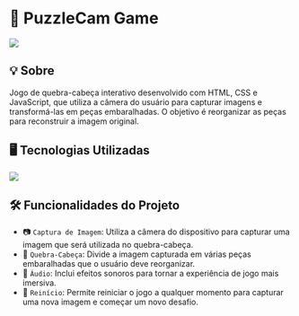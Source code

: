 <h1>🧩 PuzzleCam Game </h1> 
<img loading="lazy" src="https://img.shields.io/github/stars/DanielSouza2005/PuzzleCamGame?style=social"/> 

<h2>💡 Sobre</h2>
<p>Jogo de quebra-cabeça interativo desenvolvido com HTML, CSS e JavaScript, que utiliza a câmera do usuário para capturar imagens e transformá-las em peças embaralhadas. O objetivo é reorganizar as peças para reconstruir a imagem original.</p> 

<h2>🖥️ Tecnologias Utilizadas</h2> 
<div align="left" dir="auto"> 
  <a href="https://skillicons.dev" rel="nofollow"> 
    <img src="https://skillicons.dev/icons?i=html,css,javascript" style="max-width: 100%;">
  </a> 
  <br> 
</div> 

<h2>🛠️ Funcionalidades do Projeto</h2>

- 📷 <code>Captura de Imagem</code>: Utiliza a câmera do dispositivo para capturar uma imagem que será utilizada no quebra-cabeça.
- 🧩 <code>Quebra-Cabeça</code>: Divide a imagem capturada em várias peças embaralhadas que o usuário deve reorganizar.
- 🎵 <code>Áudio</code>: Inclui efeitos sonoros para tornar a experiência de jogo mais imersiva.
- 🔄 <code>Reinício</code>: Permite reiniciar o jogo a qualquer momento para capturar uma nova imagem e começar um novo desafio.
